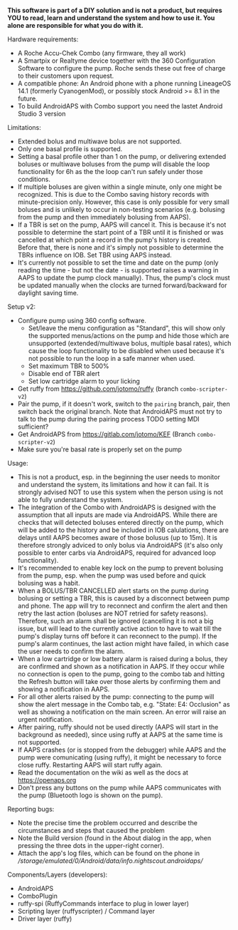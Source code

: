 **This software is part of a DIY solution and is not a product, but
requires YOU to read, learn and understand the system and how to use it.
You alone are responsible for what you do with it.**

Hardware requirements:
- A Roche Accu-Chek Combo (any firmware, they all work)
- A Smartpix or Realtyme device together with the 360 Configuration
  Software to configure the pump.
  Roche sends these out free of charge to their customers upon request.
- A compatible phone: An Android phone with a phone running LineageOS 14.1
  (formerly CyanogenMod), or possibly stock Android >= 8.1 in the future.
- To build AndroidAPS with Combo support you need the lastet Android Studio 3 version

Limitations:
- Extended bolus and multiwave bolus are not supported.
- Only one basal profile is supported.
- Setting a basal profile other than 1 on the pump, or delivering extended boluses or multiwave
  boluses from the pump will disable the loop functionality for 6h as the the loop can't run
  safely under those conditions.
- If multiple boluses are given within a single minute, only one might
  be recognized. This is due to the Combo saving history records with
  minute-precision only. However, this case is only possible for very
  small boluses and is unlikely to occur in non-testing scenarios
  (e.g. bolusing from the pump and then immediately bolusing from AAPS).
- If a TBR is set on the pump, AAPS will cancel it. This is because it's not possible to determine
  the start point of a TBR until it is finished or was cancelled at which point a record in the
  pump's history is created. Before that, there is none and it's simply not possible to determine
  the TBRs influence on IOB. Set TBR using AAPS instead.
- It's currently not possible to set the time and date on the pump (only reading the time - but
  not the date - is supported raises a warning in AAPS to update the pump clock manually).
  Thus, the pump's clock must be updated manually when the clocks are turned forward/backward
  for daylight saving time.

Setup v2:
- Configure pump using 360 config software.
  - Set/leave the menu configuration as "Standard", this will show only the supported
    menus/actions on the pump and hide those which are unsupported (extended/multiwave bolus,
    multiple basal rates), which cause the loop functionality to be disabled when used because
    it's not possible to run the loop in a safe manner when used.
  - Set maximum TBR to 500%
  - Disable end of TBR alert
  - Set low cartridge alarm to your licking
- Get ruffy from https://github.com/jotomo/ruffy (branch `combo-scripter-v2`)
- Pair the pump, if it doesn't work, switch to the `pairing` branch, pair,
  then switch back the original branch. Note that AndroidAPS must not try to
  talk to the pump during the pairing process TODO setting MDI sufficient?
- Get AndroidAPS from https://gitlab.com/jotomo/KEF (Branch `combo-scripter-v2`)
- Make sure you're basal rate is properly set on the pump

Usage:
- This is not a product, esp. in the beginning the user needs to monitor and understand the system,
  its limitations and how it can fail. It is strongly advised NOT to use this system when the person
  using is not able to fully understand the system.
- The integration of the Combo with AndroidAPS is designed with the assumption that all inputs are
  made via AndroidAPS. While there are checks that will detected boluses entered directly on the
  pump, which will be added to the history and be included in IOB calulations, there are delays
  until AAPS becomes aware of those bolusus (up to 15m). It is therefore strongly adviced
  to only bolus via AndroidAPS (it's also only possible to enter carbs via AndroidAPS, required for
  advanced loop functionality).
- It's recommended to enable key lock on the pump to prevent bolusing from the pump, esp. when the
  pump was used before and quick bolusing was a habit.
- When a BOLUS/TBR CANCELLED alert starts on the pump during bolusing or setting a TBR, this is
  caused by a disconnect between pump and phone. The app will try to reconnect and confirm the alert
  and then retry the last action (boluses are NOT retried for safety reasons). Therefore,
  such an alarm shall be ignored (cancelling it is not a big issue, but will lead to the currently
  active action to have to wait till the pump's display turns off before it can reconnect to the
  pump). If the pump's alarm continues, the last action might have failed, in which case the user
  needs to confirm the alarm.
- When a low cartridge or low battery alarm is raised during a bolus, they are confirmed and shown
  as a notification in AAPS. If they occur while no connection is open to the pump, going to the
  combo tab and hitting the Refresh button will take over those alerts by confirming them and
  showing a notification in AAPS.
- For all other alerts raised by the pump: connecting to the pump will show the alert message in
  the Combo tab, e.g. "State: E4: Occlusion" as well as showing a notification on the main screen.
  An error will raise an urgent notification.
- After pairing, ruffy should not be used directly (AAPS will start in the background as needed),
  since using ruffy at AAPS at the same time is not supported.
- If AAPS crashes (or is stopped from the debugger) while AAPS and the pump were comunicating (using
  ruffy), it might be necessary to force close ruffy. Restarting AAPS will start ruffy again.
- Read the documentation on the wiki as well as the docs at https://openaps.org
- Don't press any buttons on the pump while AAPS communicates with the pump (Bluetooth logo is
  shown on the pump).

Reporting bugs:
- Note the precise time the problem occurred and describe the circumstances and steps that caused
  the problem
- Note the Build version (found in the About dialog in the app, when pressing the three dots in the
  upper-right corner).
- Attach the app's log files, which can be found on the phone in
  _/storage/emulated/0/Android/data/info.nightscout.androidaps/_

Components/Layers (developers):
- AndroidAPS
- ComboPlugin
- ruffy-spi (RuffyCommands interface to plug in lower layer)
- Scripting layer (ruffyscripter) / Command layer
- Driver layer (ruffy)
